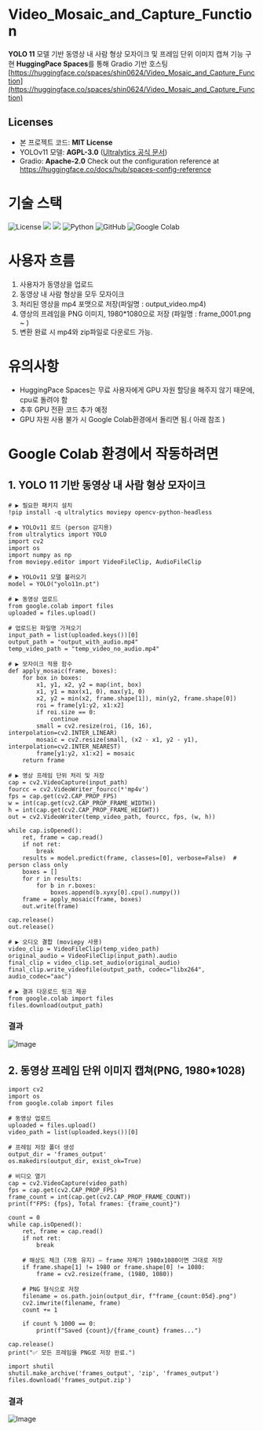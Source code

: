 # Video_Mosaic_and_Capture_Function
**YOLO 11** 모델 기반 동영상 내 사람 형상 모자이크 및 프레임 단위 이미지 캡쳐 기능 구현
**HuggingPace Spaces**를 통해 Gradio 기반 호스팅 [https://huggingface.co/spaces/shin0624/Video_Mosaic_and_Capture_Function](https://huggingface.co/spaces/shin0624/Video_Mosaic_and_Capture_Function)


## Licenses
- 본 프로젝트 코드: **MIT License**
- YOLOv11 모델: **AGPL-3.0** ([Ultralytics 공식 문서](https://ultralytics.com/license))
- Gradio: **Apache-2.0**
Check out the configuration reference at https://huggingface.co/docs/hub/spaces-config-reference

# 기술 스택
![License](https://img.shields.io/badge/License-MIT%2FAGPL--3.0-blue)
<img src="https://img.shields.io/badge/huggingface-FFD21E?style=for-the-badge&logo=huggingface&logoColor=white">
<img src="https://img.shields.io/badge/yolo11-111F68?style=for-the-badge&logo=yolo&logoColor=white">
![Python](https://img.shields.io/badge/python-3670A0?style=for-the-badge&logo=python&logoColor=ffdd54)
![GitHub](https://img.shields.io/badge/github-%23121011.svg?style=for-the-badge&logo=github&logoColor=white)
![Google Colab](https://img.shields.io/badge/Google%20Colab-%23F9A825.svg?style=for-the-badge&logo=googlecolab&logoColor=white)

# 사용자 흐름
1. 사용자가 동영상을 업로드
2. 동영상 내 사람 형상을 모두 모자이크
3. 처리된 영상을 mp4 포맷으로 저장(파일명 : output_video.mp4)
4. 영상의 프레임을 PNG 이미지, 1980*1080으로 저장 (파일명 : frame_0001.png ~ )
5. 변환 완료 시 mp4와 zip파일로 다운로드 가능.

# 유의사항
- HuggingPace Spaces는 무료 사용자에게 GPU 자원 할당을 해주지 않기 때문에, cpu로 돌려야 함
- 추후 GPU 전환 코드 추가 예정
- GPU 자원 사용 불가 시 Google Colab환경에서 돌리면 됨.( 아래 참조 )

# Google Colab 환경에서 작동하려면
## 1. YOLO 11 기반 동영상 내 사람 형상 모자이크
```
# ▶️ 필요한 패키지 설치
!pip install -q ultralytics moviepy opencv-python-headless

# ▶️ YOLOv11 로드 (person 감지용)
from ultralytics import YOLO
import cv2
import os
import numpy as np
from moviepy.editor import VideoFileClip, AudioFileClip

# ▶️ YOLOv11 모델 불러오기
model = YOLO("yolo11n.pt")

# ▶️ 동영상 업로드
from google.colab import files
uploaded = files.upload()

# 업로드된 파일명 가져오기
input_path = list(uploaded.keys())[0]
output_path = "output_with_audio.mp4"
temp_video_path = "temp_video_no_audio.mp4"

# ▶️ 모자이크 적용 함수
def apply_mosaic(frame, boxes):
    for box in boxes:
        x1, y1, x2, y2 = map(int, box)
        x1, y1 = max(x1, 0), max(y1, 0)
        x2, y2 = min(x2, frame.shape[1]), min(y2, frame.shape[0])
        roi = frame[y1:y2, x1:x2]
        if roi.size == 0:
            continue
        small = cv2.resize(roi, (16, 16), interpolation=cv2.INTER_LINEAR)
        mosaic = cv2.resize(small, (x2 - x1, y2 - y1), interpolation=cv2.INTER_NEAREST)
        frame[y1:y2, x1:x2] = mosaic
    return frame

# ▶️ 영상 프레임 단위 처리 및 저장
cap = cv2.VideoCapture(input_path)
fourcc = cv2.VideoWriter_fourcc(*'mp4v')
fps = cap.get(cv2.CAP_PROP_FPS)
w = int(cap.get(cv2.CAP_PROP_FRAME_WIDTH))
h = int(cap.get(cv2.CAP_PROP_FRAME_HEIGHT))
out = cv2.VideoWriter(temp_video_path, fourcc, fps, (w, h))

while cap.isOpened():
    ret, frame = cap.read()
    if not ret:
        break
    results = model.predict(frame, classes=[0], verbose=False)  # person class only
    boxes = []
    for r in results:
        for b in r.boxes:
            boxes.append(b.xyxy[0].cpu().numpy())
    frame = apply_mosaic(frame, boxes)
    out.write(frame)

cap.release()
out.release()

# ▶️ 오디오 결합 (moviepy 사용)
video_clip = VideoFileClip(temp_video_path)
original_audio = VideoFileClip(input_path).audio
final_clip = video_clip.set_audio(original_audio)
final_clip.write_videofile(output_path, codec="libx264", audio_codec="aac")

# ▶️ 결과 다운로드 링크 제공
from google.colab import files
files.download(output_path)
```
### 결과
![Image](https://github.com/user-attachments/assets/408ef488-f5e4-42a8-8152-a47b4caa00a4)

## 2. 동영상 프레임 단위 이미지 캡쳐(PNG, 1980*1028)
```
import cv2
import os
from google.colab import files

# 동영상 업로드
uploaded = files.upload()
video_path = list(uploaded.keys())[0]

# 프레임 저장 폴더 생성
output_dir = 'frames_output'
os.makedirs(output_dir, exist_ok=True)

# 비디오 열기
cap = cv2.VideoCapture(video_path)
fps = cap.get(cv2.CAP_PROP_FPS)
frame_count = int(cap.get(cv2.CAP_PROP_FRAME_COUNT))
print(f"FPS: {fps}, Total frames: {frame_count}")

count = 0
while cap.isOpened():
    ret, frame = cap.read()
    if not ret:
        break

    # 해상도 체크 (자동 유지) – frame 자체가 1980x1080이면 그대로 저장
    if frame.shape[1] != 1980 or frame.shape[0] != 1080:
        frame = cv2.resize(frame, (1980, 1080))

    # PNG 형식으로 저장
    filename = os.path.join(output_dir, f"frame_{count:05d}.png")
    cv2.imwrite(filename, frame)
    count += 1

    if count % 1000 == 0:
        print(f"Saved {count}/{frame_count} frames...")

cap.release()
print("✅ 모든 프레임을 PNG로 저장 완료.")

import shutil
shutil.make_archive('frames_output', 'zip', 'frames_output')
files.download('frames_output.zip')
```
### 결과
![Image](https://github.com/user-attachments/assets/1be787e8-a271-4403-9008-972d4cb35109)



